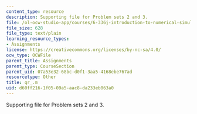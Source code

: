 ```yaml
---
content_type: resource
description: Supporting file for Problem sets 2 and 3.
file: /ol-ocw-studio-app/courses/6-336j-introduction-to-numerical-simulation-sma-5211-fall-2003/d60ff2161f0509a5aac8da233eb063a0_qr_.m
file_size: 628
file_type: text/plain
learning_resource_types:
- Assignments
license: https://creativecommons.org/licenses/by-nc-sa/4.0/
ocw_type: OCWFile
parent_title: Assignments
parent_type: CourseSection
parent_uid: 07a53e32-68bc-d0f1-3aa5-4168ebe767ad
resourcetype: Other
title: qr_.m
uid: d60ff216-1f05-09a5-aac8-da233eb063a0
---
```

Supporting file for Problem sets 2 and 3.